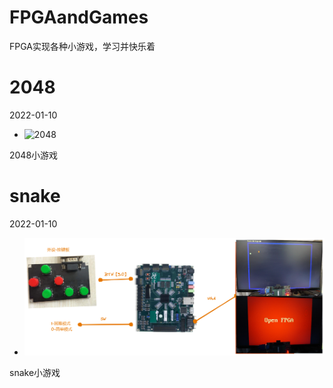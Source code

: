 # FPGAandGames
FPGA实现各种小游戏，学习并快乐着



# 2048

2022-01-10

- ![2048](https://github.com/suisuisi/FPGAandGames/blob/main/2048/images/%E5%AE%9E%E7%89%A9%E8%BF%9E%E6%8E%A5.JPG?raw=true "2048")

2048小游戏

# snake

2022-01-10

- ![snake](https://github.com/suisuisi/FPGAandGames/blob/main/SNAKE/DOC/%E6%9E%B6%E6%9E%84%E5%9B%BE.png?raw=true "snake")

snake小游戏

